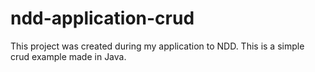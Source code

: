 # ndd-application-crud
This project was created during my application to NDD. This is a simple crud example made in Java.
